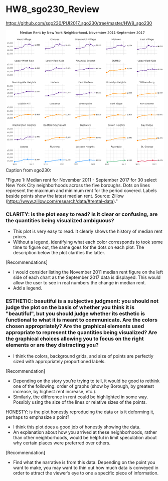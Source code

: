 # HW8_sgo230_Review
https://github.com/sgo230/PUI2017_sgo230/tree/master/HW8_sgo230

![](nyc_small_multiples_viz.png)
Caption from sgo230: 

"Figure 1: Median rent for November 2011 - September 2017 for 30 select New York City neighborhoods across the five boroughs. Dots on lines represent the maximum and minimum rent for the period covered. Labels beside points show the latest median rent.
Source: Zillow (https://www.zillow.com/research/data/#rental-data)."



### CLARITY: is the plot easy to read? is it clear or confusing, are the quantities being visualized ambiguous?
- This plot is very easy to read. It clearly shows the history of median rent prices.
- Without a legend, identifying what each color corresponds to took some time to figure out, the same goes for the dots on each plot. The description below the plot clarifies the latter.

[Recommendations]
- I would consider listing the November 2011 median rent figure on the left side of each chart as the September 2017 data is displayed. This would allow the user to see in real numbers the change in median rent. 
- Add a legend.

### ESTHETIC: beautiful is a subjective judgment: you should not judge the plot on the basis of whether you think it is "beautiful", but you should judge whether its esthetic is functional to what it is meant to communicate. Are the colors chosen appropriately? Are the graphical elements used appropriate to represent the quantities being visualized? Are the graphical choices allowing you to focus on the right elements or are they distracting you?
- I think the colors, background grids, and size of points are perfectly sized with appropriately proportioned labels. 

[Recommendation]
- Depending on the story you’re trying to tell, it would be good to rethink one of the following: order of graphs (show by Borough, by greatest increase, by highest rent increase, etc.).
- Similarly, the difference in rent could be highlighted in some way. Possibly using the size of the lines or relative sizes of the points.

HONESTY: is the plot honestly reproducing the data or is it deforming it, perhaps to emphasize a point?
- I think this plot does a good job of honestly showing the data.
- An explanation about how you arrived at these neighborhoods, rather than other neighborhoods, would be helpful in limit speculation about why certain places were preferred over others.

[Recommendation]
- Find what the narrative is from this data. Depending on the point you want to make, you may want to thin out how much data is conveyed in order to attract the viewer’s eye to one a specific piece of information.
